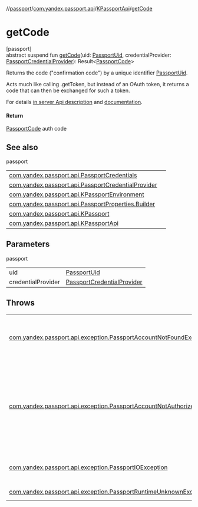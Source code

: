 //[passport](../../../index.md)/[com.yandex.passport.api](../index.md)/[KPassportApi](index.md)/[getCode](get-code.md)

# getCode

[passport]\
abstract suspend fun [getCode](get-code.md)(uid: [PassportUid](../-passport-uid/index.md), credentialProvider: [PassportCredentialProvider](../-passport-credential-provider/index.md)): Result&lt;[PassportCode](../-passport-code/index.md)&gt;

Returns the code (&quot;confirmation code&quot;) by a unique identifier [PassportUid](../-passport-uid/index.md).

Acts much like calling .getToken, but instead of an OAuth token, it returns a code that can then be exchanged for such a token.

For details [in server Api description](https://wiki.yandex-team.ru/passport/api/bundle/auth/oauth/#obmensessii/x-tokenanakodpodtverzhdenija) and [documentation](https://tech.yandex.ru/oauth/doc/dg/reference/auto-code-client-docpage/).

#### Return

[PassportCode](../-passport-code/index.md) auth code

## See also

passport

| | |
|---|---|
| [com.yandex.passport.api.PassportCredentials](../-passport-credentials/index.md) |  |
| [com.yandex.passport.api.PassportCredentialProvider](../-passport-credential-provider/index.md) |  |
| [com.yandex.passport.api.KPassportEnvironment](../-k-passport-environment/index.md) |  |
| [com.yandex.passport.api.PassportProperties.Builder](../-passport-properties/-builder/add-credentials.md) |  |
| [com.yandex.passport.api.KPassport](../-k-passport/initialize.md) |  |
| [com.yandex.passport.api.KPassportApi](authorize-by-code.md) |  |

## Parameters

passport

| | |
|---|---|
| uid | [PassportUid](../-passport-uid/index.md) |
| credentialProvider | [PassportCredentialProvider](../-passport-credential-provider/index.md) |

## Throws

| | |
|---|---|
| [com.yandex.passport.api.exception.PassportAccountNotFoundException](../../com.yandex.passport.api.exception/-passport-account-not-found-exception/index.md) | account with given uid is not found |
| [com.yandex.passport.api.exception.PassportAccountNotAuthorizedException](../../com.yandex.passport.api.exception/-passport-account-not-authorized-exception/index.md) | account with given uid is found, but valid token is missing (&quot;master token&quot;, see above) |
| [com.yandex.passport.api.exception.PassportIOException](../../com.yandex.passport.api.exception/-passport-i-o-exception/index.md) | network error, shoud retry |
| [com.yandex.passport.api.exception.PassportRuntimeUnknownException](../../com.yandex.passport.api.exception/-passport-runtime-unknown-exception/index.md) | internal error |
